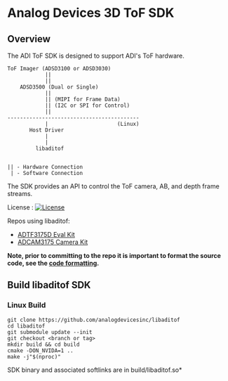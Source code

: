 # Analog Devices 3D ToF SDK 

## Overview

The ADI ToF SDK is designed to support ADI's ToF hardware.

```
ToF Imager (ADSD3100 or ADSD3030)
            ||
            ||
    ADSD3500 (Dual or Single)
            ||
            || (MIPI for Frame Data)
            || (I2C or SPI for Control)
            ||
------------------------------------------
            |                      (Linux) 
       Host Driver
            |
            |
         libaditof


|| - Hardware Connection
 | - Software Connection
```

The SDK provides an API to control the ToF camera, AB, and depth frame streams.

License : [![License](https://img.shields.io/badge/license-MIT-blue.svg)](LICENSE)

Repos using libaditof:

* [ADTF3175D Eval Kit](https://github.com/analogdevicesinc/ToF)
* [ADCAM3175 Camera Kit](https://github.com/analogdevicesinc/ADCAM)

**Note, prior to committing to the repo it is important to format the source code, see the [code formatting](./doc/code-formatting.md).**

## Build libaditof SDK

### Linux Build

```
git clone https://github.com/analogdevicesinc/libaditof
cd libaditof
git submodule update --init
git checkout <branch or tag>
mkdir build && cd build
cmake -DON_NVIDA=1 ..
make -j"$(nproc)"
```

SDK binary and associated softlinks are in build/libaditof.so*
